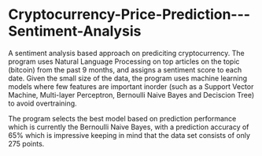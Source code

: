 # Cryptocurrency-Price-Prediction---Sentiment-Analysis

A sentiment analysis based approach on prediciting cryptocurrency. 
The program uses Natural Language Processing on top articles on the topic (bitcoin) from the past 9 months, and assigns a sentiment score to each date.
Given the small size of the data, the program uses machine learning models where few features are important inorder (such as a Support Vector Machine, Multi-layer Perceptron, Bernoulli Naive Bayes and Deciscion Tree) to avoid overtraining.

The program selects the best model based on prediction performance which is currently the Bernoulli Naive Bayes, with a prediction accuracy of 65% which is impressive keeping in mind that the data set consists of only 275 points.
